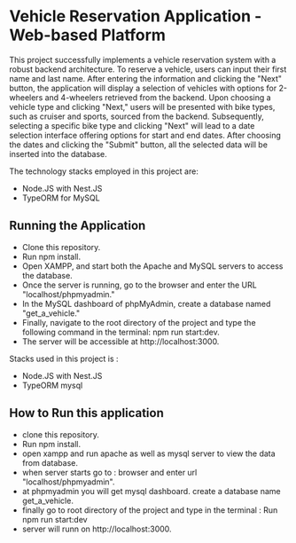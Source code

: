 # Vehicle Reservation Application - Web-based Platform

This project successfully implements a vehicle reservation system with a robust backend architecture. To reserve a vehicle, users can input their first name and last name. After entering the information and clicking the "Next" button, the application will display a selection of vehicles with options for 2-wheelers and 4-wheelers retrieved from the backend. Upon choosing a vehicle type and clicking "Next," users will be presented with bike types, such as cruiser and sports, sourced from the backend. Subsequently, selecting a specific bike type and clicking "Next" will lead to a date selection interface offering options for start and end dates. After choosing the dates and clicking the "Submit" button, all the selected data will be inserted into the database.

The technology stacks employed in this project are:

- Node.JS with Nest.JS
- TypeORM for MySQL

## Running the Application

- Clone this repository.
- Run npm install.
- Open XAMPP, and start both the Apache and MySQL servers to access the database.
- Once the server is running, go to the browser and enter the URL "localhost/phpmyadmin."
- In the MySQL dashboard of phpMyAdmin, create a database named "get_a_vehicle."
- Finally, navigate to the root directory of the project and type the following command in the terminal: npm run start:dev.
- The server will be accessible at http://localhost:3000.






Stacks used in this project is :
- Node.JS with Nest.JS
- TypeORM mysql 

## How to Run this application

- clone this repository.
- Run npm install.
- open xampp and run apache as well as mysql server to view the data from database.
- when server starts go to : browser and enter url "localhost/phpmyadmin".
- at phpmyadmin you will get mysql dashboard. create a database name get_a_vehicle.
- finally go to root directory of the project and type in the terminal : Run npm run start:dev
- server will runn on http://localhost:3000.



